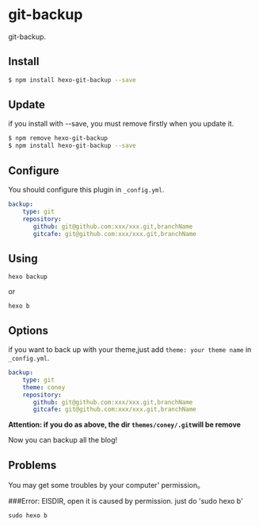 # git-backup

git-backup.

## Install

``` bash
$ npm install hexo-git-backup --save
```

## Update

if you install with --save, you must remove firstly when you update it.
``` bash
$ npm remove hexo-git-backup
$ npm install hexo-git-backup --save
```

## Configure

You should configure this plugin in `_config.yml`.

``` yaml
backup:
    type: git
    repository:
       github: git@github.com:xxx/xxx.git,branchName
       gitcafe: git@github.com:xxx/xxx.git,branchName
```

## Using
```
hexo backup 
```
or 
```
hexo b
```
## Options

if you want to back up with your theme,just add `theme: your theme name` in `_config.yml`.

``` yaml
backup:
    type: git
    theme: coney
    repository:
       github: git@github.com:xxx/xxx.git,branchName
       gitcafe: git@github.com:xxx/xxx.git,branchName
```
**Attention: if you do as above, the dir `themes/coney/.git`will be remove**

Now you can backup all the blog!
## Problems

You may get some troubles by your computer' permission。

###Error: EISDIR, open
it is caused by permission.
just do 'sudo hexo b' 
```
sudo hexo b
```
